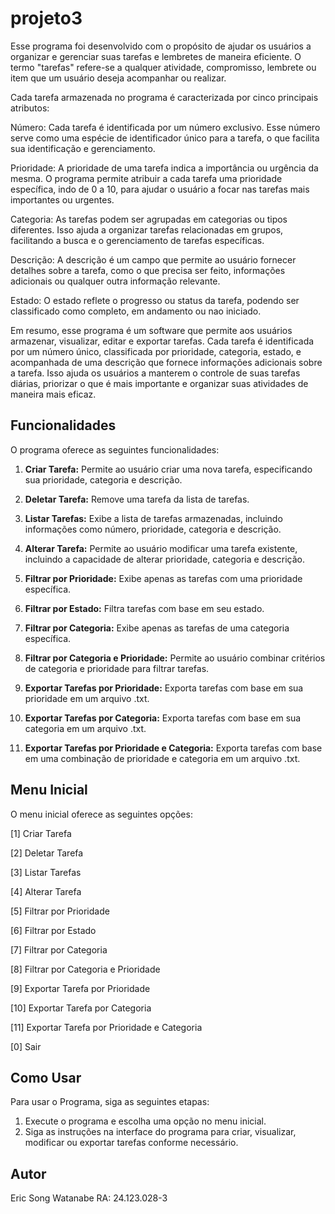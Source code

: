 # projeto3

Esse programa foi desenvolvido com o propósito de ajudar os usuários a organizar e gerenciar suas tarefas e lembretes de maneira eficiente. O termo "tarefas" refere-se a qualquer atividade, compromisso, lembrete ou item que um usuário deseja acompanhar ou realizar.

Cada tarefa armazenada no programa é caracterizada por cinco principais atributos:

Número: Cada tarefa é identificada por um número exclusivo. Esse número serve como uma espécie de identificador único para a tarefa, o que facilita sua identificação e gerenciamento.

Prioridade: A prioridade de uma tarefa indica a importância ou urgência da mesma. O programa permite atribuir a cada tarefa uma prioridade específica, indo de 0 a 10, para ajudar o usuário a focar nas tarefas mais importantes ou urgentes.

Categoria: As tarefas podem ser agrupadas em categorias ou tipos diferentes. Isso ajuda a organizar tarefas relacionadas em grupos, facilitando a busca e o gerenciamento de tarefas específicas.

Descrição: A descrição é um campo que permite ao usuário fornecer detalhes sobre a tarefa, como o que precisa ser feito, informações adicionais ou qualquer outra informação relevante.

Estado: O estado reflete o progresso ou status da tarefa, podendo ser classificado como completo, em andamento ou nao iniciado.

Em resumo, esse programa é um software que permite aos usuários armazenar, visualizar, editar e exportar tarefas. Cada tarefa é identificada por um número único, classificada por prioridade, categoria, estado, e acompanhada de uma descrição que fornece informações adicionais sobre a tarefa. Isso ajuda os usuários a manterem o controle de suas tarefas diárias, priorizar o que é mais importante e organizar suas atividades de maneira mais eficaz.

## Funcionalidades

O programa oferece as seguintes funcionalidades:

1. **Criar Tarefa:** Permite ao usuário criar uma nova tarefa, especificando sua prioridade, categoria e descrição.

2. **Deletar Tarefa:** Remove uma tarefa da lista de tarefas.

3. **Listar Tarefas:** Exibe a lista de tarefas armazenadas, incluindo informações como número, prioridade, categoria e descrição.

4. **Alterar Tarefa:** Permite ao usuário modificar uma tarefa existente, incluindo a capacidade de alterar prioridade, categoria e descrição.

5. **Filtrar por Prioridade:** Exibe apenas as tarefas com uma prioridade específica.

6. **Filtrar por Estado:** Filtra tarefas com base em seu estado.

7. **Filtrar por Categoria:** Exibe apenas as tarefas de uma categoria específica.

8. **Filtrar por Categoria e Prioridade:** Permite ao usuário combinar critérios de categoria e prioridade para filtrar tarefas.

9. **Exportar Tarefas por Prioridade:** Exporta tarefas com base em sua prioridade em um arquivo .txt.

10. **Exportar Tarefas por Categoria:** Exporta tarefas com base em sua categoria em um arquivo .txt.

11. **Exportar Tarefas por Prioridade e Categoria:** Exporta tarefas com base em uma combinação de prioridade e categoria em um arquivo .txt.

## Menu Inicial

O menu inicial oferece as seguintes opções:

[1] Criar Tarefa

[2] Deletar Tarefa

[3] Listar Tarefas

[4] Alterar Tarefa

[5] Filtrar por Prioridade

[6] Filtrar por Estado

[7] Filtrar por Categoria

[8] Filtrar por Categoria e Prioridade

[9] Exportar Tarefa por Prioridade

[10] Exportar Tarefa por Categoria

[11] Exportar Tarefa por Prioridade e Categoria

[0] Sair

## Como Usar

Para usar o Programa, siga as seguintes etapas:

1. Execute o programa e escolha uma opção no menu inicial.
2. Siga as instruções na interface do programa para criar, visualizar, modificar ou exportar tarefas conforme necessário.


## Autor

Eric Song Watanabe
RA: 24.123.028-3